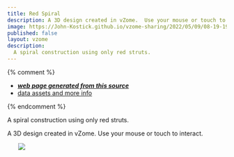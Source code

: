 ```yaml
---
title: Red Spiral
description: A 3D design created in vZome.  Use your mouse or touch to interact.
image: https://John-Kostick.github.io/vzome-sharing/2022/05/09/08-19-19-Red-Spiral/Red-Spiral.png
published: false
layout: vzome
description:
  A spiral construction using only red struts.
---
```


{% comment %}
 - [***web page generated from this source***](<https://John-Kostick.github.io/vzome-sharing/2022/05/09/Red-Spiral-08-19-19.html>)
 - [data assets and more info](<https://github.com/John-Kostick/vzome-sharing/tree/main/2022/05/09/08-19-19-Red-Spiral/>)
 
{% endcomment %}

  A spiral construction using only red struts.

A 3D design created in vZome.  Use your mouse or touch to interact.

<vzome-viewer style="width: 87%; height: 60vh; margin: 5%"
       src="https://John-Kostick.github.io/vzome-sharing/2022/05/09/08-19-19-Red-Spiral/Red-Spiral.vZome" >
  <img src="https://John-Kostick.github.io/vzome-sharing/2022/05/09/08-19-19-Red-Spiral/Red-Spiral.png" />
</vzome-viewer>
